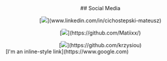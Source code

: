 <div align="center">
## Social Media
<p>[<img src="https://img.shields.io/badge/-LinkedIn-1b2638?style=for-the-badge&logo=LinkedIn&logoColor=A73689"/>](www.linkedin.com/in/cichostepski-mateusz)</p>
<p>[<img src="https://img.shields.io/badge/-Github-1b2638?style=for-the-badge&logo=GitHub&logoColor=A73689"/>](https://github.com/Matiixx/)</p>
[<img src="https://img.shields.io/badge/-Github-1b2638?style=flat-square&logo=GitHub&logoColor=1DDDCB"/>](https://github.com/krzysiou)
</div>
[I'm an inline-style link](https://www.google.com)
